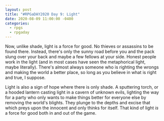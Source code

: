 ```yaml
---
layout: post
title: "#RPGaDAY2020 Day 9: Light"
date: 2020-08-09 11:00:00 -0400
categories:
  - rpgs
  - rpgaday
---
```


Now, unlike shade, light is a force for good. No thieves or assassins to be found there. Instead, there's only the sunny road before you and the pack slung over your back and maybe a few fellows at your side. Honest people work in the light (and in most cases have seen the metaphorical light, maybe literally). There's almost always someone who is righting the wrongs and making the world a better place, so long as you believe in what is right and true, I suppose.

Light is also a sign of hope where there is only shade. A sputtering torch, or a hooded lantern casting light in a cavern of unknown evils, lighting the way for a party who only wants to make things better for everyone else by removing the world's blights. They plunge to the depths and excise that which preys upon the innocent and only thinks for itself. That kind of light _is_ a force for good both in and out of the game.

